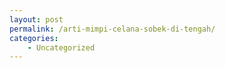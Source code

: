 ```yaml
---
layout: post
permalink: /arti-mimpi-celana-sobek-di-tengah/
categories:
    - Uncategorized
---
```


